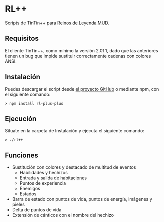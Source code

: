 # RL++

Scripts de TinTin++ para [Reinos de Leyenda MUD](http://www.reinosdeleyenda.es/).

## Requisitos

El cliente TinTin++, como mínimo la versión 2.01.1, dado que las anteriores tienen un
bug que impide sustituir correctamente cadenas con colores ANSI.

## Instalación

Puedes descargar el script desde [el proyecto GitHub](https://github.com/dunkelheit/rl-plus-plus)
o mediante npm, con el siguiente comando:

```
> npm install rl-plus-plus
```

## Ejecución

Situate en la carpeta de Instalación y ejecuta el siguiente comando:

```
> ./rl++
```

## Funciones

* Sustitución con colores y destacado de multitud de eventos
    * Habilidades y hechizos
    * Entrada y salida de habitaciones
    * Puntos de experiencia
    * Enemigos
    * Estados
* Barra de estado con puntos de vida, puntos de energía, imágenes y pieles
* Delta de puntos de vida
* Extensión de cánticos con el nombre del hechizo
